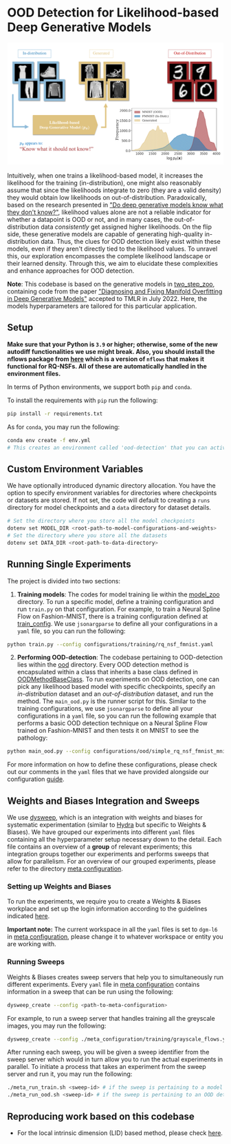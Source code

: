 # OOD Detection for Likelihood-based Deep Generative Models

<p align="center">
  <img src="./figures/fig2-aria-1.png" alt="Explanation of OOD failure" />
</p>

Intuitively, when one trains a likelihood-based model, it increases the likelihood for the training (in-distribution), one might also reasonably assume that since the likelihoods integrate to zero (they are a valid density) they would obtain low likelihoods on out-of-distribution. Paradoxically, based on the research presented in ["Do deep generative models know what they don't know?"](https://arxiv.org/abs/1810.09136), likelihood values alone are not a reliable indicator for whether a datapoint is OOD or not, and in many cases, the out-of-distribution data *consistently* get assigned higher likelihoods.
On the flip side, these generative models are capable of generating high-quality in-distribution data. Thus, the clues for OOD detection likely exist within these models, even if they aren't directly tied to the likelihood values.
To unravel this, our exploration encompasses the complete likelihood landscape or their learned density. Through this, we aim to elucidate these complexities and enhance approaches for OOD detection.

**Note**: This codebase is based on the generative models in [two_step_zoo](https://github.com/layer6ai/two_step_zoo), containing code from the paper ["Diagnosing and Fixing Manifold Overfitting in Deep Generative Models"](https://arxiv.org/abs/2204.07172) accepted to TMLR in July 2022. Here, the models hyperparameters are tailored for this particular application.

## Setup

**Make sure that your Python is `3.9` or higher; otherwise, some of the new autodiff functionalities we use might break. Also, you should install the nflows package from [here](https://github.com/HamidrezaKmK/nflows) which is a version of `nflows` that makes it functional for RQ-NSFs. All of these are automatically handled in the environment files.**

In terms of Python environments, we support both `pip` and `conda`.

To install the requirements with `pip` run the following:

```bash
pip install -r requirements.txt
```

As for `conda`, you may run the following:

```bash
conda env create -f env.yml 
# This creates an environment called 'ood-detection' that you can activate
```

## Custom Environment Variables

We have optionally introduced dynamic directory allocation. 
You have the option to specify environment variables for directories where checkpoints or datasets are stored. If not set, the code will default to creating a `runs` directory for model checkpoints and a `data` directory for dataset details.

```bash
# Set the directory where you store all the model checkpoints
dotenv set MODEL_DIR <root-path-to-model-configurations-and-weights>
# Set the directory where you store all the datasets
dotenv set DATA_DIR <root-path-to-data-directory>
```

## Running Single Experiments

The project is divided into two sections:

1. **Training models**: The codes for model training lie within the [model_zoo](./model_zoo/) directory. To run a specific model, define a training configuration and run `train.py` on that configuration. For example, to train a Neural Spline Flow on Fashion-MNIST, there is a training configuration defined at [train_config](./configurations/training/rq_nsf_fmnist.yaml). We use `jsonargparse` to define all your configurations in a `yaml` file, so you can run the following:

```bash
python train.py --config configurations/training/rq_nsf_fmnist.yaml
```

2. **Performing OOD-detection**: The codebase pertaining to OOD-detection lies within the [ood](./ood/) directory. Every OOD detection method is encapsulated within a class that inherits a base class defined in [OODMethodBaseClass](./ood/methods/base_method.py). To run experiments on OOD detection, one can pick any likelihood based model with specific checkpoints, specify an *in-distribution* dataset and an *out-of-distribution* dataset, and run the method. The `main_ood.py` is the runner script for this. Similar to the training configurations, we use `jsonargparse` to define all your configurations in a `yaml` file, so you can run the following example that performs a basic OOD detection technique on a Neural Spline Flow trained on Fashion-MNIST and then tests it on MNIST to see the pathology:

```bash
python main_ood.py --config configurations/ood/simple_rq_nsf_fmnist_mnist.yaml
```

For more information on how to define these configurations, please check out our comments in the `yaml` files that we have provided alongside our configuration [guide](./docs/configs.md).



## Weights and Biases Integration and Sweeps

We use [dysweep](https://github.com/HamidrezaKmK/dysweep), which is an integration with weights and biases for systematic experimentation (similar to [Hydra](https://hydra.cc/) but specific to Weights & Biases). 
We have grouped our experiments into different `yaml` files containing all the hyperparameter setup necessary down to the detail. Each file contains an overview of a **group** of relevant experiments; this integration groups together our experiments and performs sweeps that allow for parallelism. For an overview of our grouped experiments, please refer to the directory [meta configuration](./meta_configurations/).

### Setting up Weights and Biases

To run the experiments, we require you to create a Weights & Biases workplace and set up the login information according to the guidelines indicated [here](https://docs.wandb.ai/quickstart).

**Important note:** The current workspace in all the `yaml` files is set to `dgm-l6` in [meta configuration](./meta_configurations/), please change it to whatever workspace or entity you are working with.

### Running Sweeps

Weights & Biases creates sweep servers that help you to simultaneously run different experiments.
Every `yaml` file in [meta configuration](./meta_configurations/) contains information in a sweep that can be run using the following:
```bash
dysweep_create --config <path-to-meta-configuration>
```
For example, to run a sweep server that handles training all the greyscale images, you may run the following:
```bash
dysweep_create --config ./meta_configuration/training/grayscale_flows.yaml
```
After running each sweep, you will be given a sweep identifier from the sweep server which would in turn allow you to run the actual experiments in parallel. To initiate a process that takes an experiment from the sweep server and run it, you may run the following:
```bash
./meta_run_train.sh <sweep-id> # if the sweep is pertaining to a model training task
./meta_run_ood.sh <sweep-id> # if the sweep is pertaining to an OOD detection task
```

## Reproducing work based on this codebase

* For the local intrinsic dimension (LID) based method, please check [here](docs/reproduce_lid.md).